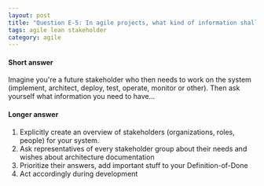 ```yaml
---
layout: post
title: "Question E-5: In agile projects, what kind of information shall we write down and what shall we communicate orally?"
tags: agile lean stakeholder
category: agile
---
```


#### Short answer

Imagine you're a future stakeholder who then needs to work on the system (implement, architect, deploy, test, operate, monitor or other). Then ask yourself what information you need to have...

#### Longer answer

1. Explicitly create an overview of stakeholders (organizations, roles, people) for your system.
2. Ask representatives of every stakeholder group about their needs and wishes about architecture documentation
3. Prioritize their answers, add important stuff to your Definition-of-Done
4. Act accordingly during development

